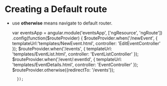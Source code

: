 # Creating a Default route

- use **otherwise** means navigate to default router.

	var eventsApp = angular.module('eventsApp', ['ngResource', 'ngRoute'])
	    .config(function($routeProvider) {
	        $routeProvider.when('/newEvent',
	            {
	                templateUrl:'templates/NewEvent.html',
	                controller: 'EditEventController'
	            });
	        $routeProvider.when('/events',
	            {
	                templateUrl: 'templates/EventList.html',
	                controller: 'EventListController'
	            });
	        $routeProvider.when('/event/:eventId',
	            {
	                templateUrl: 'templates/EventDetails.html',
	                controller: 'EventController'
	            });
	        $routeProvider.otherwise({redirectTo: '/events'});

	    });
